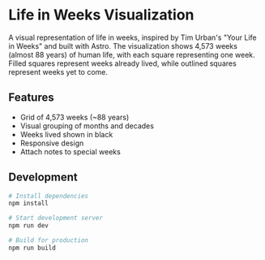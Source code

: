 # Life in Weeks Visualization

A visual representation of life in weeks, inspired by Tim Urban's "Your Life in Weeks" and built with Astro. The visualization shows 4,573 weeks (almost 88 years) of human life, with each square representing one week. Filled squares represent weeks already lived, while outlined squares represent weeks yet to come.

## Features

- Grid of 4,573 weeks (~88 years)
- Visual grouping of months and decades
- Weeks lived shown in black
- Responsive design
- Attach notes to special weeks

## Development

```bash
# Install dependencies
npm install

# Start development server
npm run dev

# Build for production
npm run build
```

